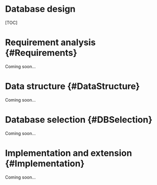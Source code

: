 # Database design

[TOC]

# Requirement analysis {#Requirements}

Coming soon...

# Data structure {#DataStructure}

Coming soon...

# Database selection {#DBSelection}

Coming soon...

# Implementation and extension {#Implementation}

Coming soon...
